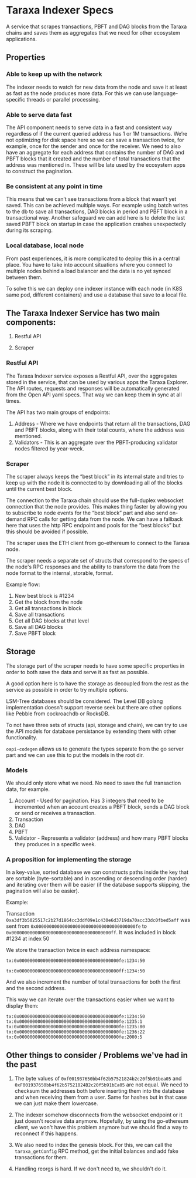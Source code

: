# Taraxa Indexer Specs

A service that scrapes transactions, PBFT and DAG blocks from the Taraxa chains and saves them as aggregates that we need for other ecosystem applications.

## Properties

### Able to keep up with the network

The indexer needs to watch for new data from the node and save it at least as fast as the node produces more data. For this we can use language-specific threads or parallel processing.


### Able to serve data fast

The API component needs to serve data in a fast and consistent way regardless of if the current queried address has 1 or 1M transactions. We’re not optimizing for disk space here so we can save a transaction twice, for example, once for the sender and once for the receiver. We need to also have an aggregate for each address that contains the number of DAG and PBFT blocks that it created and the number of total transactions that the address was mentioned in. These will be late used by the ecosystem apps to construct the pagination.

### Be consistent at any point in time

This means that we can’t see transactions from a block that wasn’t yet saved. This can be achieved multiple ways. For example using batch writes to the db to save all transactions, DAG blocks in period and PBFT block in a transactional way. Another safeguard we can add here is to delete the last saved PBFT block on startup in case the application crashes unexpectedly during its scraping. 

### Local database, local node

From past experiences, it is more complicated to deploy this in a central place. You have to take into account situations where you connect to multiple nodes behind a load balancer and the data is no yet synced between them.

To solve this we can deploy one indexer instance with each node (in K8S same pod, different containers) and use a database that save to a local file.

## The Taraxa Indexer Service has two main components:

1. Restful API

2. Scraper

### Restful API

The Taraxa Indexer service exposes a Restful API, over the aggregates stored in the service, that can be used by various apps the Taraxa Explorer.
The API routes, requests and responses will be automatically generated from the Open API yaml specs. That way we can keep them in sync at all times.

The API has two main groups of endpoints:

1. Address  - Where we have endpoints that return all the transactions, DAG and PBFT blocks, along with their total counts, where the address was mentioned.
2. Validators - This is an aggregate over the PBFT-producing validator nodes filtered by year-week.

### Scraper

The scraper always keeps the “best block” in its internal state and tries to keep up with the node it is connected to by downloading all of the blocks until the current best block.

The connection to the Taraxa chain should use the full-duplex websocket connection that the node provides. This makes thing faster by allowing you to subscribe to node events for the “best block” part and also send on-demand RPC calls for getting data from the node.
We can have a fallback here that uses the http RPC endpoint and pools for the “best blocks” but this should be avoided if possible.

The scraper uses the ETH client from go-ethereum to connect to the Taraxa node.

The scraper needs a separate set of structs that correspond to the specs of the node's RPC responses and the ability to transform the data from the node format to the internal, storable, format.

Example flow:

1. New best block is #1234
2. Get the block from the node
3. Get all transactions in block
4. Save all transactions
5. Get all DAG blocks at that level
6. Save all DAG blocks
7. Save PBFT block

## Storage

The storage part of the scraper needs to have some specific properties in order to both save the data and serve it as fast as possible.

A good option here is to have the storage as decoupled from the rest as the service as possible in order to try multiple options.

LSM-Tree databases should be considered. The Level DB golang implementation doesn't support reverse seek but there are other options like Pebble from cockroachdb or RocksDB.

To not have three sets of structs (api, storage and chain), we can try to use the API models for database persistance by extending them with other functionality.

`oapi-codegen` allows us to generate the types separate from the go server part and we can use this to put the models in the root dir.

### Models

We should only store what we need. No need to save the full transaction data, for example.

1. Account - Used for pagination. Has 3 integers that need to be incremented when an account creates a PBFT block, sends a DAG block or send or receives a transaction.
2. Transaction
3. DAG
4. PBFT 
5. Validator - Represents a validator (address) and how many PBFT blocks they produces in a specific week. 

### A proposition for implementing the storage

In a key-value, sorted database we can constructs paths inside the key that are sortable (byte-sortable) and in ascending or descending order (harder) and iterating over them will be easier (if the database supports skipping, the pagination will also be easier).

Example:

Transaction `0xa3df3b5025517c2b27d1864cc3ddf09e1c430e6d3719da70acc33dc0fbed5aff` was sent from `0x00000000000000000000000000000000000000fe` to `0x00000000000000000000000000000000000000ff`. It was included in block #1234 at index 50

We store the transaction twice in each address namespace:

`tx:0x00000000000000000000000000000000000000fe:1234:50`

`tx:0x00000000000000000000000000000000000000ff:1234:50`

And we also increment the number of total transactions for both the first and the second address.

This way we can iterate over the transactions easier when we want to display them:

```
tx:0x00000000000000000000000000000000000000fe:1234:50
tx:0x00000000000000000000000000000000000000fe:1235:1
tx:0x00000000000000000000000000000000000000fe:1235:80
tx:0x00000000000000000000000000000000000000fe:1236:22
tx:0x00000000000000000000000000000000000000fe:2000:5
```

## Other things to consider / Problems we've had in the past

1. The byte values of `0xf001937650bb4f62b57521824b2c20f5b91bea05` and `0xF001937650bb4f62b57521824B2c20f5b91bEa05` are not equal. We need to checksum the addresses both before inserting them into the database and when receiving them from a user.
Same for hashes but in that case we can just make them lowercase.

2. The indexer somehow disconnects from the websocket endpoint or it just doesn't receive data anymore. Hopefully, by using the go-ethereum client, we won't have this problem anymore but we should find a way to reconnect if this happens.

3. We also need to index the genesis block. For this, we can call the `taraxa_getConfig` RPC method, get the initial balances and add fake transactions for them.

4. Handling reorgs is hard. If we don't need to, we shouldn't do it.